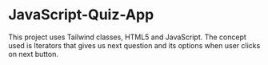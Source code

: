 # JavaScript-Quiz-App
This project uses Tailwind classes, HTML5 and JavaScript. The concept used is Iterators that gives us next question and its options when user clicks on next button.
